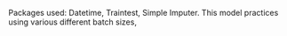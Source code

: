 Packages used: Datetime, Traintest, Simple Imputer. This model practices using various different batch sizes, 
